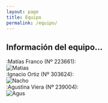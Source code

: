 ```yaml
---
layout: page
title: Equipo
permalink: /equipo/
---
```


## Información del equipo...

:Matías Franco (Nº 223661):  
![Matias](/assets/Matias.png)  
:Ignacio Ortiz (Nº 303624):  
![Nacho](/assets/Nacho.png)  
:Agustina Viera (Nº 239004):  
![Agus](/assets/Agus.png)  
